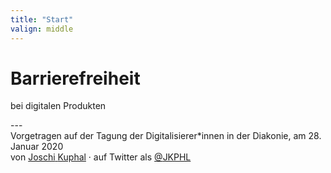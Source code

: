 ```yaml
---
title: "Start"
valign: middle
---
```

# Barrierefreiheit
<p class="tagline">bei digitalen Produkten</p>
---
<div class="p-author h-card">
    <span class="visually-hidden">Vorgetragen auf der </span>Tagung der Digitalisierer<span aria-hidden="true">*</span>innen in der Diakonie<span aria-hidden="true">, </span><span class="visually-hidden">am</span> 28. Januar 2020<br/>
    <span class="visually-hidden">von</span> <a href="https://jkphl.is" target="_blank" rel="me"><span class="p-given-name">Joschi</span> <span class="p-family-name">Kuphal</span></a> <span aria-hidden="true">·</span> <span class="visually-hidden"> auf Twitter als</span> <a href="https://twitter.com/jkphl" rel="me" target="_blank" class="handle"><span aria-hidden="true">@</span>JKPHL</a>
</div>

